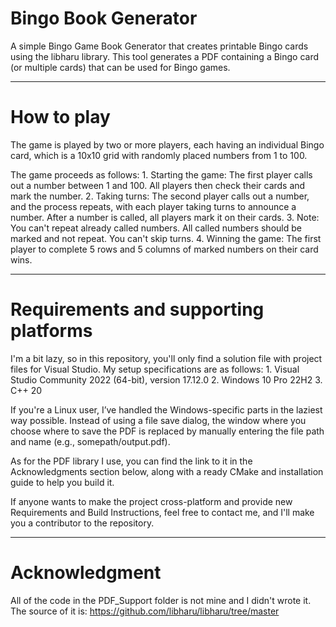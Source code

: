 # Bingo Book Generator

A simple Bingo Game Book Generator that creates printable Bingo cards using the libharu library. This tool generates a PDF containing a Bingo card (or multiple cards) that can be used for Bingo games.

---
# How to play

The game is played by two or more players, each having an individual Bingo card, which is a 10x10 grid with randomly placed numbers from 1 to 100.

The game proceeds as follows:
	1. Starting the game: The first player calls out a number between 1 and 100. All players then check their cards and mark the number.
	2. Taking turns: The second player calls out a number, and the process repeats, with each player taking turns to announce a number. After a number is called, all players mark it on their cards.
	3. Note: You can't repeat already called numbers. All called numbers should be marked and not repeat. You can't skip turns.
	4. Winning the game: The first player to complete 5 rows and 5 columns of marked numbers on their card wins.

---
# Requirements and supporting platforms

I'm a bit lazy, so in this repository, you'll only find a solution file with project files for Visual Studio. My setup specifications are as follows:
	1. Visual Studio Community 2022 (64-bit), version 17.12.0
	2. Windows 10 Pro 22H2
	3. C++ 20

If you're a Linux user, I’ve handled the Windows-specific parts in the laziest way possible. Instead of using a file save dialog, the window where you choose where to save the PDF is replaced by manually entering the file path and name (e.g., somepath/output.pdf).

As for the PDF library I use, you can find the link to it in the Acknowledgments section below, along with a ready CMake and installation guide to help you build it.

If anyone wants to make the project cross-platform and provide new Requirements and Build Instructions, feel free to contact me, and I'll make you a contributor to the repository.

---
# Acknowledgment

All of the code in the PDF_Support folder is not mine and I didn't wrote it.
The source of it is: https://github.com/libharu/libharu/tree/master
